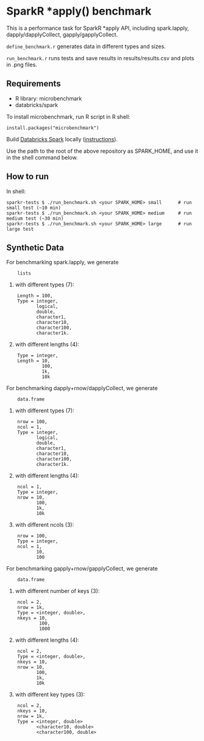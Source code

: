 # SparkR \*apply() benchmark

This is a performance task for SparkR \*apply API, including spark.lapply, dapply/dapplyCollect, gapply/gapplyCollect.

`define_benchmark.r` generates data in different types and sizes.

`run_benchmark.r` runs tests and save results in results/results.csv and plots in .png files.

## Requirements

- R library: microbenchmark
- databricks/spark

To install microbenchmark, run R script in R shell:
```
install.packages("microbenchmark")
```

Build [Databricks Spark](https://github.com/databricks/spark) locally ([instructions](https://databricks.atlassian.net/wiki/spaces/UN/pages/194805843/0.+Building+and+Running+Spark+Locally)).

Use the path to the root of the above repository as SPARK_HOME, and use it in the shell command below.

## How to run

In shell:

```
sparkr-tests $ ./run_benchmark.sh <your SPARK_HOME> small      # run small test (~10 min)
sparkr-tests $ ./run_benchmark.sh <your SPARK_HOME> medium     # run medium test (~30 min)
sparkr-tests $ ./run_benchmark.sh <your SPARK_HOME> large      # run large test 
```

## Synthetic Data


For benchmarking spark.lapply, we generate
```
    lists 
```
1. with different types (7):
```
    Length = 100,
    Type = integer, 
           logical, 
           double, 
           character1, 
           character10, 
           character100, 
           character1k. 
```
2. with different lengths (4):
```
    Type = integer,
    Length = 10,
             100,
             1k,
             10k
```
For benchmarking dapply+rnow/dapplyCollect, we generate
```
    data.frame
```
1. with different types (7):
```
    nrow = 100,
    ncol = 1,
    Type = integer, 
           logical, 
           double, 
           character1, 
           character10, 
           character100, 
           character1k.
```
2. with different lengths (4):
```
    ncol = 1,
    Type = integer,
    nrow = 10,
           100,
           1k,
           10k
```
3. with different ncols (3):
```
    nrow = 100,
    Type = integer,
    ncol = 1,
           10,
           100
```
For benchmarking gapply+rnow/gapplyCollect, we generate
```
    data.frame
```
1. with different number of keys (3):
```
    ncol = 2,
    nrow = 1k,
    Type = <integer, double>,
    nkeys = 10,
            100,
            1000
```
2. with different lengths (4):
```
    ncol = 2,
    Type = <integer, double>,
    nkeys = 10,
    nrow = 10,
           100,
           1k,
           10k
```
3. with different key types (3):
```
    ncol = 2,
    nkeys = 10,
    nrow = 1k,
    Type = <integer, double>
           <character10, double>
           <character100, double>
```